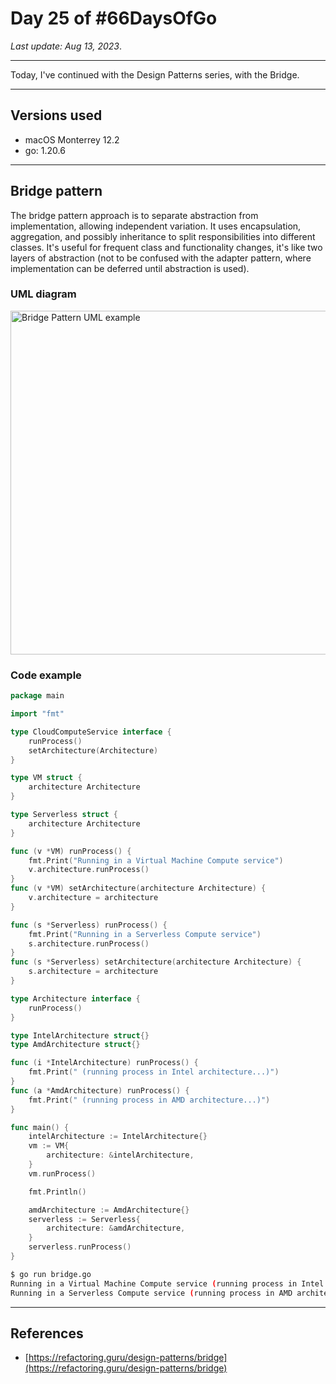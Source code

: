 # Day 25 of #66DaysOfGo

_Last update:  Aug 13, 2023_.

---

Today, I've continued with the Design Patterns series, with the Bridge.

---

## Versions used

- macOS Monterrey 12.2
- go: 1.20.6

---

## Bridge pattern

The bridge pattern approach is to separate abstraction from implementation, allowing independent variation. It uses encapsulation, aggregation, and possibly inheritance to split responsibilities into different classes. It's useful for frequent class and functionality changes, it's like two layers of abstraction (not to be confused with the adapter pattern, where implementation can be deferred until abstraction is used).

### UML diagram

<img src="https://refactoring.guru/images/patterns/diagrams/bridge/structure-en-2x.png" alt="Bridge Pattern UML example" width="550"/>

### Code example

```go
package main

import "fmt"

type CloudComputeService interface {
    runProcess()
    setArchitecture(Architecture)
}

type VM struct {
    architecture Architecture
}

type Serverless struct {
    architecture Architecture
}

func (v *VM) runProcess() {
    fmt.Print("Running in a Virtual Machine Compute service")
    v.architecture.runProcess()
}
func (v *VM) setArchitecture(architecture Architecture) {
    v.architecture = architecture
}

func (s *Serverless) runProcess() {
    fmt.Print("Running in a Serverless Compute service")
    s.architecture.runProcess()
}
func (s *Serverless) setArchitecture(architecture Architecture) {
    s.architecture = architecture
}

type Architecture interface {
    runProcess()
}

type IntelArchitecture struct{}
type AmdArchitecture struct{}

func (i *IntelArchitecture) runProcess() {
    fmt.Print(" (running process in Intel architecture...)")
}
func (a *AmdArchitecture) runProcess() {
    fmt.Print(" (running process in AMD architecture...)")
}

func main() {
    intelArchitecture := IntelArchitecture{}
    vm := VM{
        architecture: &intelArchitecture,
    }
    vm.runProcess()

    fmt.Println()

    amdArchitecture := AmdArchitecture{}
    serverless := Serverless{
        architecture: &amdArchitecture,
    }
    serverless.runProcess()
}
```

```bash
$ go run bridge.go
Running in a Virtual Machine Compute service (running process in Intel architecture...)
Running in a Serverless Compute service (running process in AMD architecture...)
```

---

## References

- [https://refactoring.guru/design-patterns/bridge](https://refactoring.guru/design-patterns/bridge)
